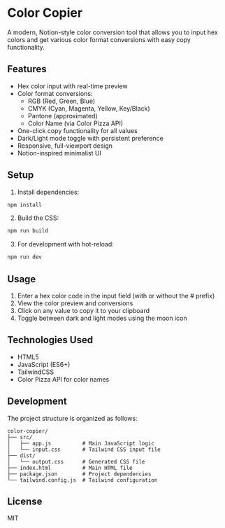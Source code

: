 # Color Copier

A modern, Notion-style color conversion tool that allows you to input hex colors and get various color format conversions with easy copy functionality.

## Features

- Hex color input with real-time preview
- Color format conversions:
  - RGB (Red, Green, Blue)
  - CMYK (Cyan, Magenta, Yellow, Key/Black)
  - Pantone (approximated)
  - Color Name (via Color Pizza API)
- One-click copy functionality for all values
- Dark/Light mode toggle with persistent preference
- Responsive, full-viewport design
- Notion-inspired minimalist UI

## Setup

1. Install dependencies:
```bash
npm install
```

2. Build the CSS:
```bash
npm run build
```

3. For development with hot-reload:
```bash
npm run dev
```

## Usage

1. Enter a hex color code in the input field (with or without the # prefix)
2. View the color preview and conversions
3. Click on any value to copy it to your clipboard
4. Toggle between dark and light modes using the moon icon

## Technologies Used

- HTML5
- JavaScript (ES6+)
- TailwindCSS
- Color Pizza API for color names

## Development

The project structure is organized as follows:

```
color-copier/
├── src/
│   ├── app.js          # Main JavaScript logic
│   └── input.css       # Tailwind CSS input file
├── dist/
│   └── output.css      # Generated CSS file
├── index.html          # Main HTML file
├── package.json        # Project dependencies
└── tailwind.config.js  # Tailwind configuration
```

## License

MIT
